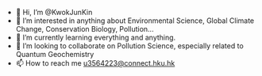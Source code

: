 - 👋 Hi, I’m @KwokJunKin
- 👀 I’m interested in anything about Environmental Science, Global Climate Change, Conservation Biology, Pollution...
- 🌱 I’m currently learning everything and anything.
- 💞️ I’m looking to collaborate on Pollution Science, especially related to Quantum Geochemistry
- 📫 How to reach me u3564223@connect.hku.hk

<!---
KwokJunKin/KwokJunKin is a ✨ special ✨ repository because its `README.md` (this file) appears on your GitHub profile.
You can click the Preview link to take a look at your changes.
--->
